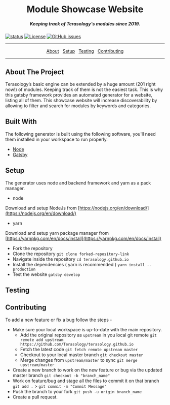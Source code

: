 <h1 align="center">Module Showcase Website</h1>

<h5 align="center">Keeping track of Terasology's modules since 2019.</h5>

[![status](https://img.shields.io/badge/status-pre--alpha-red.svg)](https://github.com/Terasology/terasology.github.io)
[![License](https://img.shields.io/badge/license-MIT-brightgreen.svg)](https://opensource.org/licenses/MIT)
[![GitHub issues](https://img.shields.io/github/issues/Terasology/terasology.github.io.svg)](hhttps://github.com/Terasology/terasology.github.io/issues/)

---

<p align="center">
  <a href="#setup">About</a>&nbsp;&nbsp;
  <a href="#help">Setup</a>&nbsp;&nbsp;
  <a href="#testing">Testing</a>&nbsp;&nbsp;
  <a href="#contributing">Contributing</a>
</p>

---

<h2 id="about">About The Project</h2>

Terasology’s basic engine can be extended by a huge amount (201 right now!) of modules. Keeping track of them is not the easiest task. This is why this gatsby framework provides an automated generator for a website, listing all of them. This showcase website will increase discoverability by allowing to filter and search for modules by keywords and categories.

<h2 id="built-with">Built With</h2>

The following generator is built using the following software, you'll need them installed in your workspace to run properly. 
* [Node](https://nodejs.org/en/)
* [Gatsby](https://www.gatsbyjs.org/)

<h2 id="setup">Setup</h2>

The generator uses node and backend framework and yarn as a pack manager.
* node

Download and setup NodeJs from [https://nodejs.org/en/download/](https://nodejs.org/en/download/)

* yarn

Download and setup yarn package manager from [https://yarnpkg.com/en/docs/install](https://yarnpkg.com/en/docs/install)

- Fork the repository
- Clone the repository `git clone forked-repository-link`
- Navigate inside the repository `cd terasology.github.io`
- Install the dependencies ( yarn is recommended ) `yarn install --production`
- Test the website `gatsby develop`

<h2 id="testing">Testing</h2>

<h2 id="contributing">Contributing</h2>

To add a new feature or fix a bug follow the steps - 

- Make sure your local workspace is up-to-date with the main repository.
    - Add the original repository as `upstream` in you local git remote `git remote add upstream https://github.com/Terasology/terasology.github.io`
    - Fetch the latest code `git fetch remote upstream master`
    - Checkout to your local master branch `git checkout master`
    - Merge changes from `upstream/master` to sync `git merge upstream/master`
- Create a new branch to work on the new feature or bug via the updated master branch `git checkout -b "branch_name"`
- Work on feature/bug and stage all the files to commit it on that branch `git add .` > `git commit -m "Commit Message"`
- Push the branch to your fork `git push -u origin branch_name`
- Create a pull request.
